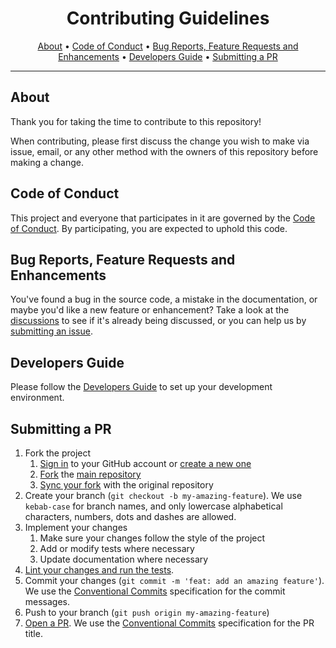 <!-- markdownlint-disable MD041 -->

<div align="center">

# Contributing Guidelines

[About](#about)
•
[Code of Conduct](#code-of-conduct)
•
[Bug Reports, Feature Requests and Enhancements](#bug-reports-feature-requests-and-enhancements)
•
[Developers Guide](#developers-guide)
•
[Submitting a PR](#submitting-a-pr)

</div>

---

## About

Thank you for taking the time to contribute to this repository!

When contributing, please first discuss the change you wish to make via issue,
email, or any other method with the owners of this repository before making a
change.

## Code of Conduct

This project and everyone that participates in it are governed by the
[Code of Conduct](CODE_OF_CONDUCT.md). By participating, you are expected to
uphold this code.

## Bug Reports, Feature Requests and Enhancements

You've found a bug in the source code, a mistake in the documentation, or maybe
you'd like a new feature or enhancement? Take a look at the
[discussions](../../../discussions) to see if it's already being discussed, or
you can help us by [submitting an issue](../../../issues).

## Developers Guide

Please follow the [Developers Guide](DEVELOPERS_GUIDE.md) to set up your
development environment.

## Submitting a PR

1. Fork the project
    1. [Sign in](https://github.com/login) to your GitHub account or
       [create a new one](https://github.com/join)
    2. [Fork](https://docs.github.com/en/get-started/quickstart/fork-a-repo)
       the [main repository](../../..)
    3. [Sync your fork](https://docs.github.com/en/get-started/quickstart/fork-a-repo#configuring-git-to-sync-your-fork-with-the-upstream-repository)
       with the original repository
2. Create your branch (`git checkout -b my-amazing-feature`). We use
   `kebab-case` for branch names, and only lowercase alphabetical
   characters, numbers, dots and dashes are allowed.
3. Implement your changes
    1. Make sure your changes follow the style of the project
    2. Add or modify tests where necessary
    3. Update documentation where necessary
4. [Lint your changes and run the tests](DEVELOPERS_GUIDE.md#useful-commands).
5. Commit your changes (`git commit -m 'feat: add an amazing feature'`). We use
   the [Conventional Commits](https://www.conventionalcommits.org)
   specification for the commit messages.
6. Push to your branch (`git push origin my-amazing-feature`)
7. [Open a PR](../../../pulls). We use the
   [Conventional Commits](https://www.conventionalcommits.org) specification
   for the PR title.
